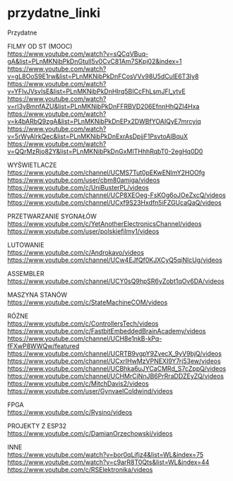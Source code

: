# przydatne_linki
Przydatne
  
FILMY OD ST (MOOC)  
https://www.youtube.com/watch?v=sQCqVBuq-gA&list=PLnMKNibPkDnGtuIl5v0CvC81Am7SKpj02&index=1  
https://www.youtube.com/watch?v=gL8OoS9E1rw&list=PLnMKNibPkDnFCosVVv98U5dCulE6T3Iy8  
https://www.youtube.com/watch?v=YFIvJVsvIsE&list=PLnMKNibPkDnHIrq5BICcFhLsmJFI_ytvE  
https://www.youtube.com/watch?v=rI3yBmnfAZU&list=PLnMKNibPkDnFFRBVD206EfnnHhQZI4Hxa 
https://www.youtube.com/watch?v=k4bARbQ9zgA&list=PLnMKNibPkDnEPx2DWBfYOAIQyE7mrcyiq  
https://www.youtube.com/watch?v=5rWyAlrkQec&list=PLnMKNibPkDnExrAsDpjjF1PsvtoAIBquX  
https://www.youtube.com/watch?v=QQrMzRjo82Y&list=PLnMKNibPkDnGxMITHhhRqbT0-2egHq0D0  


  
WYŚWIETLACZE  
https://www.youtube.com/channel/UCMS7Tut0pEKwENlmY2HOOfg  
https://www.youtube.com/user/cbm80amiga/videos  
https://www.youtube.com/c/UniBusterPL/videos  
https://www.youtube.com/channel/UCP8XEOeg-FsKOg6oJOeZxcQ/videos  
https://www.youtube.com/channel/UCxf9S23Hxdfn5iFZGUcaQaQ/videos  
  
PRZETWARZANIE SYGNAŁÓW  
https://www.youtube.com/c/YetAnotherElectronicsChannel/videos  
https://www.youtube.com/user/polskiefilmy1/videos  
  
LUTOWANIE  
https://www.youtube.com/c/Androkavo/videos  
https://www.youtube.com/channel/UCw4EJfQf0KJXCyQ5qiNlcUg/videos  
  
ASSEMBLER  
https://www.youtube.com/channel/UCY0sQ9hpSR6yZobt1qOv6DA/videos  
  
MASZYNA STANÓW  
https://www.youtube.com/c/StateMachineCOM/videos  
  
RÓŻNE  
https://www.youtube.com/c/ControllersTech/videos  
https://www.youtube.com/c/FastbitEmbeddedBrainAcademy/videos  
https://www.youtube.com/channel/UCH8e1nkB-kPq-fFXwP8WWQw/featured  
https://www.youtube.com/channel/UCRTB9vgpY9ZvecX_9yV9bjQ/videos  
https://www.youtube.com/channel/UCxrIHwMzVPNEXI9Y7rj53ew/videos  
https://www.youtube.com/channel/UCBhka6uJYCaCMRd_S7cZppQ/videos  
https://www.youtube.com/channel/UCHMrCiNnJB6PrRraDDZEyZQ/videos    
https://www.youtube.com/c/MitchDavis2/videos  
https://www.youtube.com/user/GynvaelColdwind/videos  


FPGA  
https://www.youtube.com/c/Rysino/videos  
   
PROJEKTY Z ESP32  
https://www.youtube.com/c/DamianOrzechowski/videos  

INNE  
https://www.youtube.com/watch?v=bor0qLifjz4&list=WL&index=75  
https://www.youtube.com/watch?v=c9arR8T0Qts&list=WL&index=44  
https://www.youtube.com/c/RSElektronika/videos    
  
  
  
